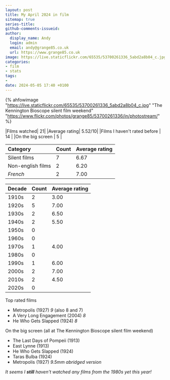 ```yaml
---
layout: post
title: My April 2024 in film
sitemap: true
series-title:
github-comments-issueid:
author:
  display_name: Andy
  login: admin
  email: andy@grange85.co.uk
  url: https://www.grange85.co.uk
image: https://live.staticflickr.com/65535/53700261336_5abd2a8b04_c.jpg
categories:
- film
- stats
tags:
-
date: 2024-05-05 17:40 +0100
---
```

{% ahfowimage "https://live.staticflickr.com/65535/53700261336_5abd2a8b04_c.jpg" "The Kennington Bioscope silent film weekend" "https://www.flickr.com/photos/grange85/53700261336/in/photostream/" %}

|Films watched| 21|
|Average rating| 5.52/10|
|Films I haven't rated before | 14 |
|On the big screen | 5 |

|Category|Count|Average rating|
|:--|:--|:--|
|Silent films| 7 | 6.67 | _including Metropilis three times!_
|Non-english films| 2 | 6.20 |
| _French_  | 2 | 7.00 |


|Decade|Count|Average rating|
|:--|:--|:--|
| 1910s | 2 | 3.00 |
| 1920s | 5 | 7.00 |
| 1930s | 2 | 6.50 |
| 1940s | 2 | 5.50 |
| 1950s | 0 | |
| 1960s | 0 | |
| 1970s | 1 | 4.00 |
| 1980s | 0 | |
| 1990s | 1 | 6.00 |
| 2000s | 2 | 7.00 |
| 2010s | 2 | 4.50 |
| 2020s | 0 | |

Top rated films
 - Metropolis (1927) _9_ (also 8 and 7)
 - A Very Long Engagement (2004) _8_
 - He Who Gets Slapped (1924) _8_

On the big screen (all at The Kennington Bioscope silent film weekend)
 - The Last Days of Pompeii (1913)
 - East Lynne (1913)
 - He Who Gets Slapped (1924)
 - Taras Bulba (1924)
 - Metropolis (1927) _9.5mm abridged version_

_It seems I **still** haven't watched any films from the 1980s yet this year!_

